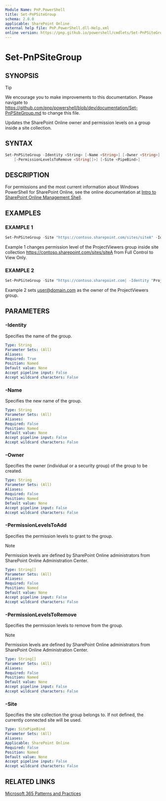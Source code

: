 ```yaml
---
Module Name: PnP.PowerShell
title: Set-PnPSiteGroup
schema: 2.0.0
applicable: SharePoint Online
external help file: PnP.PowerShell.dll-Help.xml
online version: https://pnp.github.io/powershell/cmdlets/Set-PnPSiteGroup.html
---
```

 
# Set-PnPSiteGroup

## SYNOPSIS

> [!TIP]
> We encourage you to make improvements to this documentation. Please navigate to https://github.com/pnp/powershell/blob/dev/documentation/Set-PnPSiteGroup.md to change this file.


Updates the SharePoint Online owner and permission levels on a group inside a site collection.

## SYNTAX

```powershell
Set-PnPSiteGroup -Identity <String> [-Name <String>] [-Owner <String>] [-PermissionLevelsToAdd <String[]>] 
    [-PermissionLevelsToRemove <String[]>] [-Site <PipeBind>]
```

## DESCRIPTION

For permissions and the most current information about Windows PowerShell for SharePoint Online, see the online documentation at [Intro to SharePoint Online Management Shell](https://docs.microsoft.com/powershell/sharepoint/sharepoint-online/introduction-sharepoint-online-management-shell?view=sharepoint-ps).

## EXAMPLES

### EXAMPLE 1

```powershell
Set-PnPSiteGroup -Site "https://contoso.sharepoint.com/sites/siteA" -Identity "ProjectViewers" -PermissionLevelsToRemove "Full Control" -PermissionLevelsToAdd "View Only"
```

Example 1 changes permission level of the ProjectViewers group inside site collection https://contoso.sharepoint.com/sites/siteA from Full Control to View Only.

### EXAMPLE 2

```powershell
Set-PnPSiteGroup -Site "https://contoso.sharepoint.com| -Identity "ProjectViewers" -Owner user@domain.com
```

Example 2 sets user@domain.com as the owner of the ProjectViewers group.

## PARAMETERS

### -Identity

Specifies the name of the group.

```yaml
Type: String
Parameter Sets: (All)
Aliases:
Required: True
Position: Named
Default value: None
Accept pipeline input: False
Accept wildcard characters: False
```

### -Name

Specifies the new name of the group.

```yaml
Type: String
Parameter Sets: (All)
Aliases:
Required: False
Position: Named
Default value: None
Accept pipeline input: False
Accept wildcard characters: False
```

### -Owner

Specifies the owner (individual or a security group) of the group to be created.

```yaml
Type: String
Parameter Sets: (All)
Aliases:
Required: False
Position: Named
Default value: None
Accept pipeline input: False
Accept wildcard characters: False
```

### -PermissionLevelsToAdd

Specifies the permission levels to grant to the group.

> [!NOTE]
> Permission levels are defined by SharePoint Online administrators from SharePoint Online Administration Center.  

```yaml
Type: String[]
Parameter Sets: (All)
Aliases:
Required: False
Position: Named
Default value: None
Accept pipeline input: False
Accept wildcard characters: False
```

### -PermissionLevelsToRemove

Specifies the permission levels to remove from the group.

> [!NOTE]
> Permission levels are defined by SharePoint Online administrators from SharePoint Online Administration Center.  

```yaml
Type: String[]
Parameter Sets: (All)
Aliases:
Required: False
Position: Named
Default value: None
Accept pipeline input: False
Accept wildcard characters: False
```

### -Site

Specifies the site collection the group belongs to. If not defined, the currently connected site will be used.

```yaml
Type: SitePipeBind
Parameter Sets: (All)
Aliases:
Applicable: SharePoint Online
Required: False
Position: Named
Default value: None
Accept pipeline input: False
Accept wildcard characters: False
```

## RELATED LINKS

[Microsoft 365 Patterns and Practices](https://aka.ms/m365pnp)

